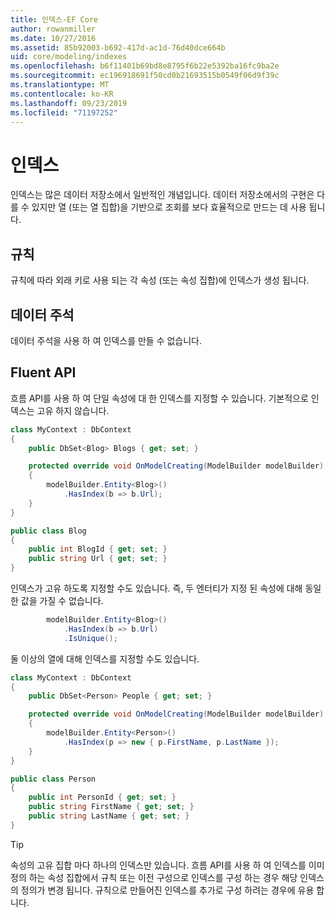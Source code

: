 ```yaml
---
title: 인덱스-EF Core
author: rowanmiller
ms.date: 10/27/2016
ms.assetid: 85b92003-b692-417d-ac1d-76d40dce664b
uid: core/modeling/indexes
ms.openlocfilehash: b6f11401b69bd8e8795f6b22e5392ba16fc9ba2e
ms.sourcegitcommit: ec196918691f50cd0b21693515b0549f06d9f39c
ms.translationtype: MT
ms.contentlocale: ko-KR
ms.lasthandoff: 09/23/2019
ms.locfileid: "71197252"
---
```

# <a name="indexes"></a>인덱스

인덱스는 많은 데이터 저장소에서 일반적인 개념입니다. 데이터 저장소에서의 구현은 다를 수 있지만 열 (또는 열 집합)을 기반으로 조회를 보다 효율적으로 만드는 데 사용 됩니다.

## <a name="conventions"></a>규칙

규칙에 따라 외래 키로 사용 되는 각 속성 (또는 속성 집합)에 인덱스가 생성 됩니다.

## <a name="data-annotations"></a>데이터 주석

데이터 주석을 사용 하 여 인덱스를 만들 수 없습니다.

## <a name="fluent-api"></a>Fluent API

흐름 API를 사용 하 여 단일 속성에 대 한 인덱스를 지정할 수 있습니다. 기본적으로 인덱스는 고유 하지 않습니다.

<!-- [!code-csharp[Main](samples/core/Modeling/FluentAPI/Index.cs?highlight=7,8)] -->
``` csharp
class MyContext : DbContext
{
    public DbSet<Blog> Blogs { get; set; }

    protected override void OnModelCreating(ModelBuilder modelBuilder)
    {
        modelBuilder.Entity<Blog>()
            .HasIndex(b => b.Url);
    }
}

public class Blog
{
    public int BlogId { get; set; }
    public string Url { get; set; }
}
```

인덱스가 고유 하도록 지정할 수도 있습니다. 즉, 두 엔터티가 지정 된 속성에 대해 동일한 값을 가질 수 없습니다.

<!-- [!code-csharp[Main](samples/core/Modeling/FluentAPI/IndexUnique.cs?highlight=3)] -->
``` csharp
        modelBuilder.Entity<Blog>()
            .HasIndex(b => b.Url)
            .IsUnique();
```

둘 이상의 열에 대해 인덱스를 지정할 수도 있습니다.

<!-- [!code-csharp[Main](samples/core/Modeling/FluentAPI/IndexComposite.cs?highlight=7,8)] -->
``` csharp
class MyContext : DbContext
{
    public DbSet<Person> People { get; set; }

    protected override void OnModelCreating(ModelBuilder modelBuilder)
    {
        modelBuilder.Entity<Person>()
            .HasIndex(p => new { p.FirstName, p.LastName });
    }
}

public class Person
{
    public int PersonId { get; set; }
    public string FirstName { get; set; }
    public string LastName { get; set; }
}
```

> [!TIP]  
> 속성의 고유 집합 마다 하나의 인덱스만 있습니다. 흐름 API를 사용 하 여 인덱스를 이미 정의 하는 속성 집합에서 규칙 또는 이전 구성으로 인덱스를 구성 하는 경우 해당 인덱스의 정의가 변경 됩니다. 규칙으로 만들어진 인덱스를 추가로 구성 하려는 경우에 유용 합니다.
